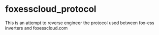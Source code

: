 # foxesscloud_protocol
This is an attempt to reverse engineer the protocol used between fox-ess inverters and foxesscloud.com

